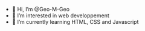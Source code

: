 - 👋 Hi, I’m @Geo-M-Geo
- 👀 I’m interested in web developpement
- 🌱 I’m currently learning HTML, CSS and Javascript

<!---
Geo-M-Geo/Geo-M-Geo is a ✨ special ✨ repository because its `README.md` (this file) appears on your GitHub profile.
You can click the Preview link to take a look at your changes.
--->
